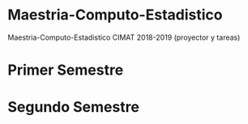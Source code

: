 # Maestria-Computo-Estadistico
Maestria-Computo-Estadistico CIMAT 2018-2019 (proyector y tareas)

# Primer Semestre

# Segundo Semestre
